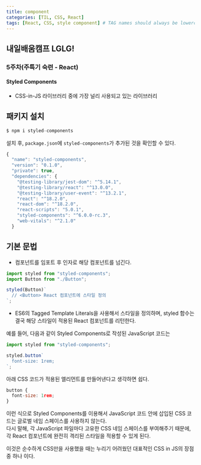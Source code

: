 ```yaml
---
title: component
categories: [TIL, CSS, React]
tags: [React, CSS, style component] # TAG names should always be lowercase
---
```


## 내일배움캠프 LGLG!

### 5주차(주특기 숙련 - React)

#### **Styled Components**

- CSS-in-JS 라이브러리 중에 가장 널리 사용되고 있는 라이브러리

## 패키지 설치

```js
$ npm i styled-components
```

설치 후, `package.json`에 `styled-components`가 추가된 것을 확인할 수 있다.

```js
{
  "name": "styled-components",
  "version": "0.1.0",
  "private": true,
  "dependencies": {
    "@testing-library/jest-dom": "^5.14.1",
    "@testing-library/react": "^13.0.0",
    "@testing-library/user-event": "^13.2.1",
    "react": "^18.2.0",
    "react-dom": "^18.2.0",
    "react-scripts": "5.0.1",
    "styled-components": "^6.0.0-rc.3",
    "web-vitals": "^2.1.0"
  }
```

## **기본 문법**

- 컴포넌트를 임포트 후 인자로 해당 컴포넌트를 넘긴다.

```js
import styled from "styled-components";
import Button from "./Button";

styled(Button)`
  // <Button> React 컴포넌트에 스타일 정의
`;
```

- ES6의 Tagged Template Literals을 사용해서 스타일을 정의하며,
  styled 함수는 결국 해당 스타일이 적용된 React 컴포넌트를 리턴한다.

예를 들어, 다음과 같이 Styled Components로 작성된 JavaScript 코드는

```js
import styled from "styled-components";

styled.button`
  font-size: 1rem;
`;
```

아래 CSS 코드가 적용된 엘리먼트를 만들어낸다고 생각하면 쉽다.

```js
button {
  font-size: 1rem;
}
```

이런 식으로 Styled Components를 이용해서 JavaScript 코드 안에 삽입된 CSS 코드는 글로벌 네임 스페이스를 사용하지 않는다.<br>
다시 말해, 각 JavaScript 파일마다 고유한 CSS 네임 스페이스를 부여해주기 때문에, 각 React 컴포넌트에 완전히 격리된 스타일을 적용할 수 있게 된다.

이것은 순수하게 CSS만을 사용했을 때는 누리기 어려웠던 대표적인 CSS in JS의 장점 중 하나 이다.
